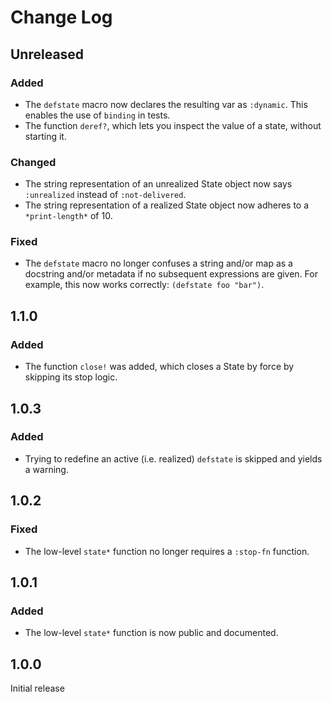 # Change Log

## Unreleased

### Added

- The `defstate` macro now declares the resulting var as `:dynamic`. This enables the use of `binding` in tests.
- The function `deref?`, which lets you inspect the value of a state, without starting it.

### Changed

- The string representation of an unrealized State object now says `:unrealized` instead of `:not-delivered`.
- The string representation of a realized State object now adheres to a `*print-length*` of 10.

### Fixed

- The `defstate` macro no longer confuses a string and/or map as a docstring and/or metadata if no subsequent expressions are given. For example, this now works correctly: `(defstate foo "bar")`.

## 1.1.0

### Added

- The function `close!` was added, which closes a State by force by skipping its stop logic.


## 1.0.3

### Added

- Trying to redefine an active (i.e. realized) `defstate` is skipped and yields a warning.


## 1.0.2

### Fixed

- The low-level `state*` function no longer requires a `:stop-fn` function.


## 1.0.1

### Added

- The low-level `state*` function is now public and documented.


## 1.0.0

Initial release
